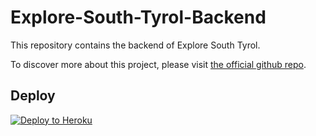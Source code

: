 # Explore-South-Tyrol-Backend 

This repository contains the backend of Explore South Tyrol. 

To discover more about this project, please visit [the official github repo](https://github.com/imaprincess/Explore-South-Tyrol).

## Deploy

[![Deploy to Heroku](https://www.herokucdn.com/deploy/button.svg)](https://heroku.com/deploy)